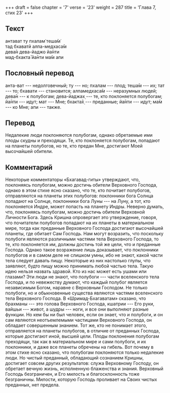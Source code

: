 +++
draft = false
chapter = '7'
verse = '23'
weight = 287
title = 'Глава 7, стих 23'
+++
## Текст

антават ту пхалам̇ теша̄м̇  
тад бхаватй алпа-медхаса̄м  
дева̄н дева-йаджо йа̄нти  
мад-бхакта̄ йа̄нти ма̄м апи

## Пословный перевод

анта-ват --- недолговечный; ту --- но; пхалам --- плод; теша̄м --- их;
тат --- то; бхавати --- становится; алпамедхаса̄м --- неразумных людей;
дева̄н --- к полубогам; дева-йаджах̣ --- те, кто поклоняется полубогам;
йа̄нти --- идут; мат --- Мне; бхакта̄х̣ --- преданные; йа̄нти --- идут; ма̄м
--- ко Мне; апи --- также.

## Перевод

Недалекие люди поклоняются полубогам, однако обретаемые ими плоды скудны
и преходящи. Те, кто поклоняется полубогам, попадают на планеты
полубогов, но те, кто предан Мне, достигают Моей высочайшей обители.

## Комментарий

Некоторые комментаторы «Бхагавад-гиты» утверждают, что, поклоняясь
полубогам, можно достичь обители Верховного Господа, однако в этом стихе
ясно сказано, что те, кто почитает полубогов, отправляются на планеты
этих полубогов: поклонники бога Солнца попадают на Солнце, поклонники
бога Луны --- на Луну, а тот, кто поклоняется Индре, может попасть на
планету Индры. Неверно думать, что, поклоняясь полубогам, можно достичь
обители Верховной Личности Бога. Здесь Кришна опровергает это
утверждение, говоря, что почитатели полубогов попадают на их планеты в
материальном мире, тогда как преданные Верховного Господа достигают
высочайшей планеты, где обитает Сам Господь. Нам могут возразить, что
поскольку полубоги являются различными частями тела Верховного Господа,
то те, кто поклоняется им, должны достичь той же цели, что и преданные
Господа. Однако такое возражение лишь доказывает, что поклонники
полубогов и в самом деле не слишком умны, ибо не знают, какой части тела
следует давать пищу. Некоторые из них настолько глупы, что заявляют,
будто пищу можно принимать любой частью тела. Такую идею нельзя назвать
здравой. Кто из нас может есть ушами или глазами? Эти люди не знают, что
полубоги --- части вселенского тела Господа, и по невежеству думают, что
каждый полубог является независимым Богом, наравне с Верховным Господом.
Не только полубоги, но и обыкновенные существа являются частями
вселенского тела Верховного Господа. В «Шримад-Бхагаватам» сказано, что
брахманы --- это голова Верховного Господа, кшатрии --- Его руки, вайшьи
--- живот, а шудры --- ноги, и все они выполняют разные функции. Но кем
бы ни был человек, если он знает, что и полубоги, и он сам являются
неотъемлемыми частицами Верховного Господа, он обладает совершенным
знанием. Тот же, кто не понимает этого, отправляется на планеты
полубогов, в отличие от преданных Господа, которые достигают иной,
высшей цели. Плоды поклонения полубогам преходящи, так как в
материальном мире и сами полубоги, и их поклонники, и даже все планеты
обречены на гибель. Вот почему в этом стихе ясно сказано, что полубогам
поклоняются только недалекие люди. Но чистый преданный, обладающий
сознанием Кришны, достигает совсем других результатов: служа Верховному
Господу, он обретает вечную жизнь, исполненную блаженства и знания.
Верховный Господь безграничен, и Его милость и благосклонность тоже
безграничны. Милости, которую Господь проливает на Своих чистых
преданных, нет предела.
